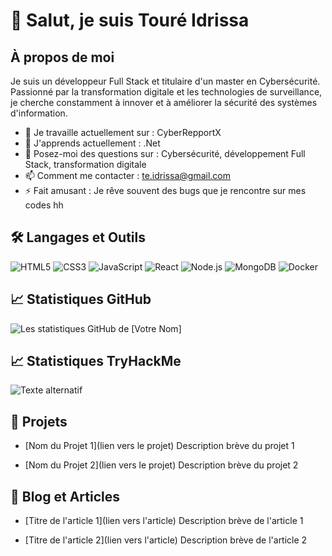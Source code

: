 # 👋 Salut, je suis Touré Idrissa

## À propos de moi
Je suis un développeur Full Stack et titulaire d'un master en Cybersécurité. Passionné par la transformation digitale et les technologies de surveillance, je cherche constamment à innover et à améliorer la sécurité des systèmes d'information.

- 🔭 Je travaille actuellement sur : CyberRepportX
- 🌱 J'apprends actuellement : .Net
- 💬 Posez-moi des questions sur : Cybersécurité, développement Full Stack, transformation digitale
- 📫 Comment me contacter : te.idrissa@gmail.com
- ⚡ Fait amusant : Je rêve souvent des bugs que je rencontre sur mes codes hh

## 🛠️ Langages et Outils
![HTML5](https://img.shields.io/badge/-HTML5-E34F26?style=flat&logo=html5&logoColor=white)
![CSS3](https://img.shields.io/badge/-CSS3-1572B6?style=flat&logo=css3)
![JavaScript](https://img.shields.io/badge/-JavaScript-F7DF1E?style=flat&logo=javascript&logoColor=black)
![React](https://img.shields.io/badge/-React-61DAFB?style=flat&logo=react&logoColor=black)
![Node.js](https://img.shields.io/badge/-Node.js-339933?style=flat&logo=node.js&logoColor=white)
![MongoDB](https://img.shields.io/badge/-MongoDB-47A248?style=flat&logo=mongodb&logoColor=white)
![Docker](https://img.shields.io/badge/-Docker-2496ED?style=flat&logo=docker&logoColor=white)

## 📈 Statistiques GitHub
![Les statistiques GitHub de [Votre Nom]](https://github-readme-stats.vercel.app/api?username=t-idriss&show_icons=true&theme=radical)

## 📈 Statistiques TryHackMe
![Texte alternatif](https://tryhackme-badges.s3.amazonaws.com/tidriss.png)

## 🚀 Projets
- [Nom du Projet 1](lien vers le projet)
  Description brève du projet 1

- [Nom du Projet 2](lien vers le projet)
  Description brève du projet 2

## 📝 Blog et Articles
- [Titre de l'article 1](lien vers l'article)
  Description brève de l'article 1

- [Titre de l'article 2](lien vers l'article)
  Description brève de l'article 2

